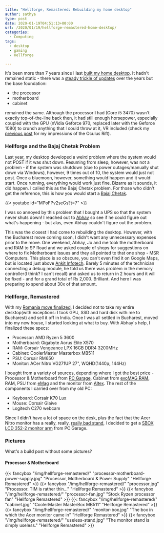 ```yaml
---
title: "Hellforge, Remastered: Rebuilding my home desktop"
author: sathya
type: post
date: 2020-01-19T04:51:13+00:00
url: /2020/01/19/hellforge-remastered-home-desktop/
categories:
  - Computing
tags:
  - desktop
  - gaming
  - Hellforge

---
```



It's been more than 7 years since I last [built my home desktop](https:///sathyabh.at/2013/08/01/hellforge-my-desktop-after-a-long-time/). It hadn't remained static - there was a [steady trickle of updates](https://sathyabh.at/) over the years but the base foundation:

<!--more-->

- the processor
- motherboard
- cabinet 

remained the same. Although the processor I had (Core i5 3470) wasn't exactly top-of-the-line back then, it had still enough horsepower, especially coupled with the GPU (nVidia Geforce 970, replaced later with the Geforce 1080) to crunch anything that I could throw at it, VR included (check my [previous post](https://sathyasays.com/2017/11/05/a-brief-look-at-the-oculus-rift/) for my impressions of the Oculus Rift).

### Hellforge and the Bajaj Chetak Problem

Last year, my desktop developed a weird problem where the system would not POST if it was shut down. Resuming from sleep, however, was not a problem - if the system was shutdown (due to power outages/manually shut down via Windows), however, 9 times out of 10, the system would just not post.  Once a bluemoon, however, something would happen and it would start. Once running, everything would work just fine. Bizarre as it sounds, it did happen. I called this as the Bajaj Chetak problem. For those who didn't get the reference, this is how you would start a [Bajaj Chetak](https://en.wikipedia.org/wiki/Bajaj_Chetak).


{{< youtube id="MPoFPv2seGs?t=7" >}}

I was so annoyed by this problem that I bought a UPS so that the system never shuts down! I reached out to [Abhay](https://twitter.com/ALPHA_Ronin) so see if he could figure out what's happening - but alas, even Abhay couldn't figure out the problem.

This was the closest I had come to rebuilding the desktop. However, with the Bucharest move coming soon, I didn't want any unnecessary expenses prior to the move. One weekend, Abhay, Jo and me took the motherboard and RAM to SP Road and we asked couple of shops for suggestions on where to fix Motherboard issues and they all pointed to that one shop - MSR Computers. This place is so obscure, you can't even find it on Google Maps, but is located just above [Ankit Infotech](https://g.page/AnkitInfotech?share). Barely 5 minutes of the technician connecting a debug module, he told us there was problem in the memory controller(I think? I can't recall) and asked us to return in 2 hours and it will be fixed - and for a grand total of Rs 2,000. Brilliant. And here I was preparing to spend about 30x of that amount.

### Hellforge, Remastered

With my [Romania move finalized](https://sathyabh.at/2020/01/08/salut-bucharest/), I decided not to take my entire desktop(with exceptions: I took GPU, SSD and hard disk with me to Bucharest) and sell it off in India. Once I was all settled in Bucharest, moved into my new house, I started looking at what to buy. With Abhay's help, I finalized these specs:

- Processor: AMD Ryzen 5 3600
- Motherboard: Gigabyte Aorus Elite X570 
- RAM: Corsair Vengeance LPX 16GB DDR4 3200MHz
- Cabinet: CoolerMaster Masterbox MB511
- PSU: Corsair RM650
- Monitor: ACer Nitro VG271UP 27", WQHD(1440p, 144Hz)

I bought from a variety of sources, depending where I got the best price - Processor & Motherboard from [PC Garage](https://www.pcgarage.ro/), Cabinet from [evoMAG RAM](https://www.evomag.ro/), RAM, PSU from [eMag](https://emag.ro) and the monitor from [Altex](https://altex.ro/). The rest of the components I carried over from my old PC:

- Keyboard: Corsair K70 Lux
- Mouse: Corsair Glaive
- Logitech C270 webcam

Since I didn't have a lot of space on the desk, plus the fact that the Acer Nitro monitor has a really, really, [really bad stand](https://www.reddit.com/r/Monitors/comments/aybrqj/review_of_the_acer_nitro_vg271up/), I decided to get a [SBOX LCD 352-2 monitor arm](https://www.pcgarage.ro/suport-tv-monitor/sbox/lcd-352-2-13-27-inch/) from PC Garage.

### Pictures

What's a build post without some pictures? 

#### Processor & Motherboard 

{{< fancybox "/img/hellforge-remastered/" "processor-motherboard-power-supply.jpg" "Processor, Motherboard & Power Supply" "Hellforge Remastered" >}}
{{< fancybox "/img/hellforge-remastered/" "processor.jpg" "Processor. TIM is rather thin..." "Hellforge Remastered" >}}
{{< fancybox "/img/hellforge-remastered/" "processor-fan.jpg" "Stock Ryzen processor fan" "Hellforge Remastered" >}}
{{< fancybox "/img/hellforge-remastered/" "cabinet.jpg" "CoolerMaster MasterBox MB511" "Hellforge Remastered" >}}
{{< fancybox "/img/hellforge-remastered/" "monitor-box.jpg" "The box in which the Acer monitor came in" "Hellforge Remastered" >}}
{{< fancybox "/img/hellforge-remastered/" "useless-stand.jpg" "The monitor stand is simply useless." "Hellforge Remastered" >}}
